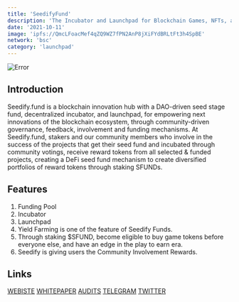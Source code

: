 ```yaml
---
title: 'SeedifyFund'
description: 'The Incubator and Launchpad for Blockchain Games, NFTs, and metaverses'
date: '2021-10-11'
image: 'ipfs://QmcLFoacMef4qZQ9WZ7fPN2AnP8jXiFYdBRLtFt3h4SpBE'
network: 'bsc'
category: 'launchpad'
---
```


![Error](ipfs://QmRovkSm3pzKfzAgCRSCUwysnHTbNX1sWZgdee7mh3CFYC)

## Introduction
Seedify.fund is a blockchain innovation hub with a DAO-driven seed stage fund, decentralized incubator, and launchpad, for empowering next innovations of the blockchain ecosystem, through community-driven governance, feedback, involvement and funding mechanisms. At Seedify.fund, stakers and our community members who involve in the success of the projects that get their seed fund and incubated through community votings, receive reward tokens from all selected & funded projects, creating a DeFi seed fund mechanism to create diversified portfolios of reward tokens through staking SFUNDs. 


## Features
1. Funding Pool
2. Incubator
3. Launchpad
4. Yield Farming is one of the feature of Seedify Funds.
5. Through staking $SFUND, become eligible to buy game tokens before everyone else, and have an edge in the play to earn era.
6. Seedify is giving users the Community Involvement Rewards.


## Links

[WEBISTE](https://launchpad.seedify.fund/)
[WHITEPAPER](https://docs.seedify.fund/)
[AUDITS](https://www.certik.com/projects/seedifyfund)
[TELEGRAM](https://t.me/seedifyfund)
[TWITTER](https://twitter.com/seedifyfund)